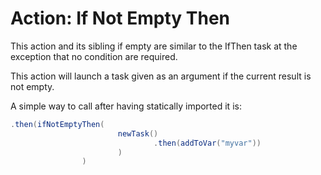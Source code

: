# Action: If Not Empty Then

This action and its sibling if empty are similar to the IfThen task at the exception that no condition are required.

This action will launch a task given as an argument if the current result is not empty.

A simple way to call after having statically imported it is:

``` java
.then(ifNotEmptyThen(
                        newTask()
                                .then(addToVar("myvar"))
                        )
                )
```